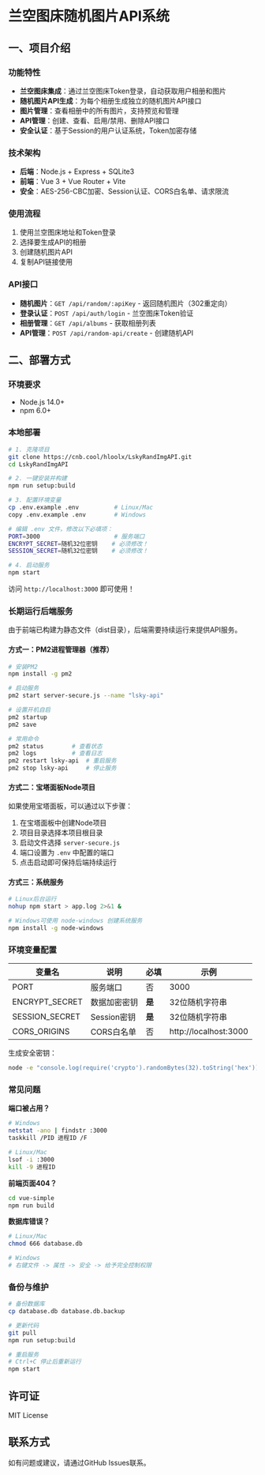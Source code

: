# 兰空图床随机图片API系统

## 一、项目介绍

### 功能特性
- **兰空图床集成**：通过兰空图床Token登录，自动获取用户相册和图片
- **随机图片API生成**：为每个相册生成独立的随机图片API接口
- **图片管理**：查看相册中的所有图片，支持预览和管理
- **API管理**：创建、查看、启用/禁用、删除API接口
- **安全认证**：基于Session的用户认证系统，Token加密存储

### 技术架构
- **后端**：Node.js + Express + SQLite3
- **前端**：Vue 3 + Vue Router + Vite
- **安全**：AES-256-CBC加密、Session认证、CORS白名单、请求限流

### 使用流程
1. 使用兰空图床地址和Token登录
2. 选择要生成API的相册
3. 创建随机图片API
4. 复制API链接使用

### API接口
- **随机图片**：`GET /api/random/:apiKey` - 返回随机图片（302重定向）
- **登录认证**：`POST /api/auth/login` - 兰空图床Token验证
- **相册管理**：`GET /api/albums` - 获取相册列表
- **API管理**：`POST /api/random-api/create` - 创建随机API

## 二、部署方式

### 环境要求
- Node.js 14.0+
- npm 6.0+

### 本地部署
```bash
# 1. 克隆项目
git clone https://cnb.cool/hloolx/LskyRandImgAPI.git
cd LskyRandImgAPI

# 2. 一键安装并构建
npm run setup:build

# 3. 配置环境变量
cp .env.example .env          # Linux/Mac
copy .env.example .env        # Windows

# 编辑 .env 文件，修改以下必填项：
PORT=3000                     # 服务端口
ENCRYPT_SECRET=随机32位密钥    # 必须修改！
SESSION_SECRET=随机32位密钥    # 必须修改！

# 4. 启动服务
npm start
```

访问 `http://localhost:3000` 即可使用！

### 长期运行后端服务

由于前端已构建为静态文件（dist目录），后端需要持续运行来提供API服务。

#### 方式一：PM2进程管理器（推荐）
```bash
# 安装PM2
npm install -g pm2

# 启动服务
pm2 start server-secure.js --name "lsky-api"

# 设置开机自启
pm2 startup
pm2 save

# 常用命令
pm2 status        # 查看状态
pm2 logs          # 查看日志  
pm2 restart lsky-api  # 重启服务
pm2 stop lsky-api     # 停止服务
```

#### 方式二：宝塔面板Node项目
如果使用宝塔面板，可以通过以下步骤：
1. 在宝塔面板中创建Node项目
2. 项目目录选择本项目根目录
3. 启动文件选择 `server-secure.js`
4. 端口设置为 `.env` 中配置的端口
5. 点击启动即可保持后端持续运行

#### 方式三：系统服务
```bash
# Linux后台运行
nohup npm start > app.log 2>&1 &

# Windows可使用 node-windows 创建系统服务
npm install -g node-windows
```

### 环境变量配置

| 变量名 | 说明 | 必填 | 示例 |
|--------|------|------|------|
| PORT | 服务端口 | 否 | 3000 |
| ENCRYPT_SECRET | 数据加密密钥 | **是** | 32位随机字符串 |
| SESSION_SECRET | Session密钥 | **是** | 32位随机字符串 |
| CORS_ORIGINS | CORS白名单 | 否 | http://localhost:3000 |

生成安全密钥：
```bash
node -e "console.log(require('crypto').randomBytes(32).toString('hex'))"
```

### 常见问题

**端口被占用？**
```bash
# Windows
netstat -ano | findstr :3000
taskkill /PID 进程ID /F

# Linux/Mac  
lsof -i :3000
kill -9 进程ID
```

**前端页面404？**
```bash
cd vue-simple
npm run build
```

**数据库错误？**
```bash
# Linux/Mac
chmod 666 database.db

# Windows
# 右键文件 -> 属性 -> 安全 -> 给予完全控制权限
```

### 备份与维护
```bash
# 备份数据库
cp database.db database.db.backup

# 更新代码
git pull
npm run setup:build

# 重启服务
# Ctrl+C 停止后重新运行
npm start
```

## 许可证
MIT License

## 联系方式
如有问题或建议，请通过GitHub Issues联系。